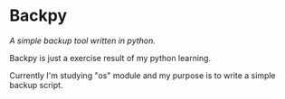 # Backpy
*A simple backup tool written in python.*

Backpy is just a exercise result of my python learning.

Currently I'm studying "os" module and my purpose is to write a simple backup script.
